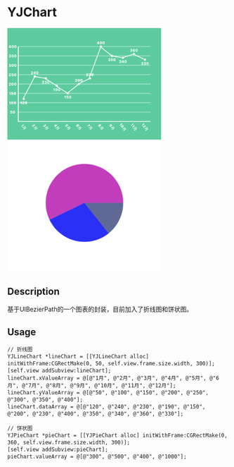 # YJChart

<img src="https://github.com/yuejieee/YJChart/blob/master/%E6%8A%98%E7%BA%BF%E5%9B%BE.png" width=350/>
<img src ="https://github.com/yuejieee/YJChart/blob/master/%E9%A5%BC%E7%8A%B6%E5%9B%BE.png" width=350/>

## Description
基于UIBezierPath的一个图表的封装，目前加入了折线图和饼状图。

## Usage

```
// 折线图
YJLineChart *lineChart = [[YJLineChart alloc] initWithFrame:CGRectMake(0, 50, self.view.frame.size.width, 300)];
[self.view addSubview:lineChart];
lineChart.xValueArray = @[@"1月", @"2月", @"3月", @"4月", @"5月", @"6月", @"7月", @"8月", @"9月", @"10月", @"11月", @"12月"];
lineChart.yValueArray = @[@"50", @"100", @"150", @"200", @"250", @"300", @"350", @"400"];
lineChart.dataArray = @[@"120", @"240", @"230", @"190", @"150", @"200", @"230", @"400", @"350", @"340", @"360", @"330"];
    
// 饼状图
YJPieChart *pieChart = [[YJPieChart alloc] initWithFrame:CGRectMake(0, 360, self.view.frame.size.width, 300)];
[self.view addSubview:pieChart];
pieChart.valueArray = @[@"300", @"500", @"400", @"1000"];
```
